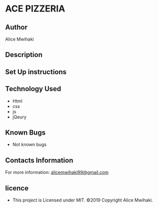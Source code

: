 # ACE PIZZERIA #

## Author ##
Alice Mwihaki

## Description ##

## Set Up instructions ##

## Technology Used ##
- Html
- css
- js
- jQeury

## Known Bugs ##
- Not known bugs

## Contacts Information ##
For more information:
alicemwihaki99@gmail.com

## licence ##
- This project is Licensed under MIT. ©2019 Copyright Alice Mwihaki.